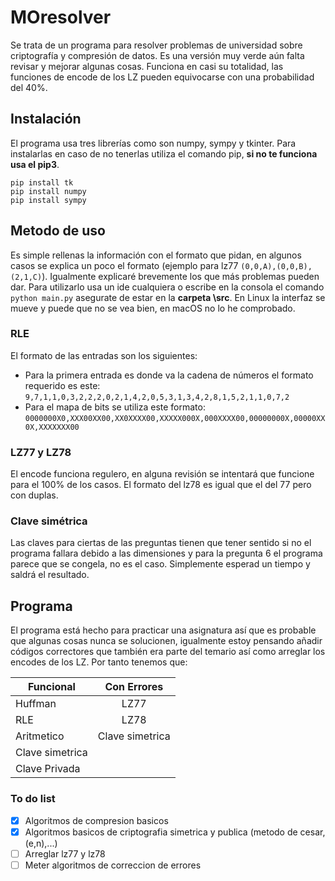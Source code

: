 # MOresolver

Se trata de un programa para resolver problemas de universidad sobre criptografía y compresión de datos. Es una versión muy verde aún falta revisar y mejorar algunas cosas. Funciona en casi su totalidad, las funciones de encode de los LZ pueden equivocarse con una probabilidad del 40%.

## Instalación

El programa usa tres librerías como son numpy, sympy y tkinter. Para instalarlas en caso de no tenerlas utiliza el comando pip, **si no te funciona usa el pip3**.

```console
pip install tk
pip install numpy
pip install sympy
```
## Metodo de uso

Es simple rellenas la información con el formato que pidan, en algunos casos se explica un poco el formato (ejemplo para lz77 `(0,0,A),(0,0,B),(2,1,C)`). Igualmente explicaré brevemente los que más problemas pueden dar. Para utilizarlo usa un ide cualquiera o escribe en la consola el comando `python main.py` asegurate de estar en la **carpeta \src**. En Linux la interfaz se mueve y puede que no se vea bien, en macOS no lo he comprobado.

### RLE
El formato de las entradas son los siguientes:
- Para la primera entrada es donde va la cadena de números el formato requerido es este: `9,7,1,1,0,3,2,2,2,0,2,1,4,2,0,5,3,1,3,4,2,8,1,5,2,1,1,0,7,2`
- Para el mapa de bits se utiliza este formato: `0000000X0,XXX00XX00,XX0XXXX00,XXXXX000X,000XXXX00,00000000X,00000XX0X,XXXXXXX00`

### LZ77 y LZ78
El encode funciona regulero, en alguna revisión se intentará que funcione para el 100% de los casos. El formato del lz78 es igual que el del 77 pero con duplas.

### Clave simétrica
Las claves para ciertas de las preguntas tienen que tener sentido si no el programa fallara debido a las dimensiones y para la pregunta 6 el programa parece que se congela, no es el caso. Simplemente esperad un tiempo y saldrá el resultado.

## Programa

El programa está hecho para practicar una asignatura así que es probable que algunas cosas nunca se solucionen, igualmente estoy pensando añadir códigos correctores que también era parte del temario así como arreglar los encodes de los LZ. Por tanto tenemos que:

| Funcional         | Con Errores   |
| -------------     |:-------------:|
| Huffman           | LZ77          |
| RLE               | LZ78          |
| Aritmetico        |Clave simetrica|
| Clave simetrica   |               |
| Clave Privada     |               |

### To do list
- [x] Algoritmos de compresion basicos
- [x] Algoritmos basicos de criptografia simetrica y publica (metodo de cesar, (e,n),...)
- [ ] Arreglar lz77 y lz78
- [ ] Meter algoritmos de correccion de errores